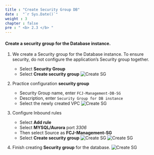 ```yaml
---
title : "Create Security Group DB"
date :  "`r Sys.Date()`" 
weight : 3
chapter : false
pre : " <b> 2.3 </b> "
---
```


#### Create a security group for the Database instance.
1. We create a Security group for the Database instance. To ensure security, do not configure the application’s Security group together.

    - Select **Security Group**
    - Select **Create security group**
![Create SG](/images/2.preparation/014-CreateSGDB.png?width=90pc)

2. Practice configuration **security group**

    - Security Group name, enter ```FCJ-Management-DB-SG```
    - Description, enter ```Security Group for DB instance```
    - Select the newly created VPC
![Create SG](/images/2.preparation/015-CreateSGDB.png?width=50pc)

3. Configure Inbound rules

    - Select **Add rule**
    - Select **MYSQL/Aurora** port *3306*
    - Then select Source as **FCJ-Management-SG**
    - Select **Create security group**
    ![Create SG](/images/2.preparation/016-CreateSGDB.png?width=50pc)
    ![Create SG](/images/2.preparation/017-CreateSGDB.png?width=50pc)

4. Finish creating **Security group** for the database.
![Create SG](/images/2.preparation/018-CreateSGDB.png?width=90pc)